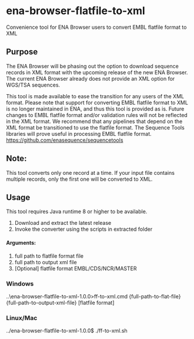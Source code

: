 # ena-browser-flatfile-to-xml
Convenience tool for ENA Browser users to convert EMBL flatfile format to XML

## Purpose

The ENA Browser will be phasing out the option to download sequence records in XML format with the upcoming release of the
new ENA Browser. The current ENA Browser already does not provide an XML option for WGS/TSA sequences.
 
This tool is made available to ease the transition for any users of the XML format. Please note that support for converting
EMBL flatfile format to XML is no longer maintained in ENA, and thus this tool is provided as is. Future changes to EMBL flatfile 
format and/or validation rules will not be reflected in the XML format.
We recommend that any pipelines that depend on the XML format be transitioned to use the flatfile format. The Sequence Tools libraries
will prove useful in processing EMBL flatfile format.
https://github.com/enasequence/sequencetools

## Note: 
This tool converts only one record at a time. If your input file contains multiple records, only the first one will be converted to XML.

## Usage
This tool requires Java runtime 8 or higher to be available. 

1. Download and extract the latest release 
2. Invoke the converter using the scripts in extracted folder

#### Arguments:
1. full path to flatfile format file
2. full path to output xml file
3. [Optional] flatfile format EMBL/CDS/NCR/MASTER

### Windows
..\ena-browser-flatfile-to-xml-1.0.0>ff-to-xml.cmd {full-path-to-flat-file} {full-path-to-output-xml-file} [flatfile format]

### Linux/Mac
../ena-browser-flatfile-to-xml-1.0.0$ ./ff-to-xml.sh <full-path-to-flat-file> <full-path-to-output-xml-file>
